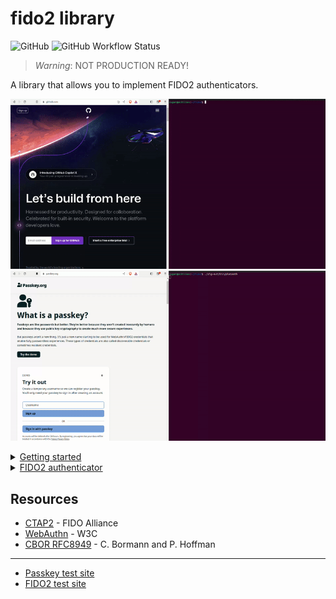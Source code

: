 # fido2 library

![GitHub](https://img.shields.io/github/license/r4gus/ztap?style=flat-square)
![GitHub Workflow Status](https://img.shields.io/github/actions/workflow/status/r4gus/fido2/main.yml?style=flat-square)

> _Warning_: NOT PRODUCTION READY!

A library that allows you to implement FIDO2 authenticators. 

![Login Showcase](login.gif)
![Passkey Showcase](login2.gif)

<details>
<summary><ins>Getting started</ins></summary>
To use this library you can either add it directly as a module or use the Zig package manager to fetch it as a dependency.

### Zig package manager

First add this library as dependency to your build.zig.zon file, e.g.,:

```zon
.{
    .name = "your-project",
    .version = 0.0.1,

    .dependencies = .{
        .fido = .{
            .url = "https://github.com/r4gus/fido2/archive/main.tar.gz",
            .hash = "122036646fd5c72c265f2eb4dfc4b9891696a38e7c614b234b3ea65795eb2584d052",
        }
    },
}
```

#### Hash

Currently, the easiest way to get the correct hash value is to flip the last digit and then try to run `zig build`.
The actual hash will be listed in the error message.

### As a module

First add the library to your project, e.g., as a submodule:

```
your-project$ mkdir libs
your-project$ git submodule add https://github.com/r4gus/fido2.git libs/fido
```

Then add the following line to your `build.zig` file.

```zig
// Create a new module
var fido_module = b.createModule(.{
    .source_file = .{ .path = "libs/fido/lib/main.zig" },
});

// create your exe ...

// Add the module to your exe/ lib
exe.addModule("fido", fido_module);
```

</details>

<details>
<summary><ins>FIDO2 authenticator</ins></summary>

You can use this library to implement roaming and platform FIDO2 authenticators. It makes no assumptions about the
underlying hardware, instead the user of this library is responsible to provide the necessary resources (see below).

### Getting started

The following steps are required to get started:

1. Add this repository to your project
2. Implement a basic application that acts as a raw usb hid device (nfc and bluetooth are currently not supported, but you could write the transport code yourself)
3. Define the following callbacks:
  - `std.rand.Random` - A Zig interface of type `std.rand.Random` (e.g., `std.crypto.random`)
  - `pub fn millis() i64` - The time in milliseconds since startup, the epoch time, or something similar (e.g., `std.time.milliTimestamp`)
  - `pub fn up(reason: UpReason, user: ?*const fido.common.User, rp: ?*const fido.common.RelyingParty) UpResult` - Request permission from the user (e.g., button press)
  - `pub fn uv() bool` - (OPTIONAL): Callback for a built-in user verification method
  - `pub fn getEntry(id: []const u8) ?*cks.Entry` - Load an [Entry](https://github.com/r4gus/fido2/blob/main/cks/Entry.zig) with the given `id`. A `Entry` either represents the general settings of the authenticator (the library assumes that a entry with the id `Settings` is always available) or a resident (discoverable) credential. 
  - `pub fn addEntry(entry: cks.Entry) cks.Error!void` - The given entry should be added to a set of existing entries. _NOTE: If you don't want to support resident keys, you can just return an error by default_.
  - `pub fn createEntry(id: []const u8) cks.Error!cks.Entry` - Create a new entry with the given id. _NOTE: If you don't want to support resident keys, you can just return an error by default_.
  - `pub fn getEntries() ?[]cks.Entry` - Get a slice of all entries available. _NOTE: If you don't want to support resident keys, you can just return an error by default_.
  - `pub fn persist() error{Fatal}!void` - Persist all changes made to entries. This function has to be implemented because the `Settings` entry will change from time to time and those changes have to be persisted.
  - `pub fn reset() void` - Reset the authenticator. The currently set pin and all credentials have to be invalidated!
  - `pub fn validate_pin_constraints(pin: []const u8) bool` - (OPTIONAL): This allows the implementation of arbitrary pin constraints.
4. On startup create a new authenticator instance, defining its capabilities:
```zig
var authenticator = fido.ctap.authenticator.Authenticator{
    .settings = .{
        .versions = &.{ .FIDO_2_0, .FIDO_2_1 },
        .aaguid = "\x6f\x15\x82\x74\xaa\xb6\x44\x3d\x9b\xcf\x8a\x3f\x69\x29\x7c\x88".*,
        .options = .{
            .uv = false,
            // This is a platform authenticator even if we use usb for ipc
            .plat = true,
            // Set clientPin to false if you wanna support a pin and to none
            // if you don't want to use a pin at all. Never set this to true!
            .clientPin = false,
            .pinUvAuthToken = true,
            .alwaysUv = true,
        },
        .pinUvAuthProtocols = &.{.V2},
        .transports = &.{.usb},
        // Please make sure that this list matches the (algorithms) list below!
        .algorithms = &.{.{ .alg = .Es256 }},
        .firmwareVersion = 0xcafe,
    },
    .attestation_type = .Self,
    .callbacks = .{
        .rand = std.crypto.random,
        .millis = std.time.milliTimestamp,
        .up = callbacks.up,
        .createEntry = callbacks.createEntry,
        .getEntry = callbacks.getEntry,
        .getEntries = callbacks.getEntries,
        .addEntry = callbacks.addEntry,
        .persist = callbacks.persist,
        .reset = callbacks.reset,
    },
    .algorithms = &.{
        fido.ctap.crypto.algorithms.Es256,
    },
    .token = .{
        //.one = fido.ctap.pinuv.PinUvAuth.v1(callbacks.rand),
        .two = fido.ctap.pinuv.PinUvAuth.v2(std.crypto.random),
    },
    .allocator = allocator,
};

if (authenticator.token.one) |*one| {
    one.initialize();
}
if (authenticator.token.two) |*two| {
    two.initialize();
}
```
6. On receiving a usb packet call `fido.ctap.transports.ctaphid.authenticator.handle(buffer[0..bufsize], &auth)` where `buffer` contains the raw data and `auth` is the authenticator instance
7. `ctaphid.handle` will either return null (if its still in the process of assembling the request) or an iterator (containing the response). You can call `next()` on the iterator to get the next CTAPHID packet to send to the client.
```zig
if (response) |*resp| {
    while (resp.next()) |packet| {
        try usb.write(packet);
    }
}
```

#### Examples (outdated)

| Platform | Architecture | Link |
|:--------:|:------------:|:----:|
| nRF52840-MDK USB Dongle | Arm | [candy-stick-nrf](https://github.com/r4gus/candy-stick-nrf) |

### Supported transport specific bindings

| binding           | supported? |
|:-----------------:|:----------:|
| USB | ✅ |
| NFC |    |
| Bluetooth |   |


### Supported commands

| command           | supported? |
|:-----------------:|:----------:|
| `authenticatorMakeCredential`     | ✅ |
| `authenticatorGetAssertion`       |✅  |
| `authenticatorGetNextAssertion`   |    |
| `authenticatorGetInfo`            | ✅ |
| `authenticatorClientPin`          | ✅ |
| `authenticatorReset`              | ✅ |
| `authenticatorBioEnrollment`      |    |
| `authenticatorCredentialManagement` |    |
| `authenticatorSelection`          |  ✅   |
| `authenticatorLargeBlobs`         |    |
| `authenticatorConfig`             |    |

#### Supported clientPin commands

| sub-command           | supported? |
|:-----------------:|:----------:|
| `getPINRetries`     |  ✅  |
| `getKeyAgreement`     |  ✅  |
| `setPIN`     |  ✅  |
| `changePIN`     |  ✅  |
| `getPinToken`     |  |
| `getPinUvAuthTokenUsingUvWithPermission`     |  |
| `getUVRetries`     |  |
| `getPinUvAuthTokenUsingPinWithPermission`     |  ✅  |

### Supported signature algorithms

The following signature algorithms (`fido.ctap.crypto.SigAlg`) are supported
by the library:

| sub-command           | supported? |
|:-----------------:|:----------:|
| Es256 (ECDSA-P256-SHA256)  |  ✅  |

You can add more algorithms by instantiating [`SigAlg`](https://github.com/r4gus/fido2/blob/main/lib/ctap/crypto/SigAlg.zig) and adding your
instance to `Authenticator.algorithms`.

Each `SigAlg` instance has a `cbor.cose.Algorithm` field, a `create` and a `sign` function.

* `create` - Create a new key pair (see: `fido.ctap.crypto.SigAlg.KeyPair`). The `KeyPair`s
`cose_public_key` field should contain the CBOR encoded [COSE](https://datatracker.ietf.org/doc/html/rfc8152) public key and the `raw_private_key` should contain the raw private key.

* `sign` - Function for signing data. It takes the private key generated by `create`.

See `lib/ctap/crypto/sigalgs/Es256.zig` for reference.

### Linux platform authenticator

There is a (very incomplete but working) platform authenticator available in `./platform-auth`.
To set it up you can run the following commands from the command line:

1. install udev rules
TODO: Provide udev rules

3. Run the authenticator
```
zig build
./zig-out/bin/platauth
```
All the stuff here is still very experimental!

### Are we yet?

This is all theoretical! At the end it depends on the actual configuration.

#### Are we FIDO\_2\_1 yet?

| requirement           | supported? |
|:-----------------:|:----------:|
| MUST support the hmac-secret extension  | |
| clientPin or uv + resident key  |  ✅  |
| credMgmt  | |
| MUST support credProtect extension |  ✅  |
| pinUvAuthToken  |  ✅  |
| PIN/UV auth protocol two support |  ✅  |
    
</details>

## Resources

- [CTAP2](https://fidoalliance.org/specs/fido-v2.1-ps-20210615/fido-client-to-authenticator-protocol-v2.1-ps-errata-20220621.html#intro) - FIDO Alliance
- [WebAuthn](https://www.w3.org/TR/webauthn-3/) - W3C
- [CBOR RFC8949](https://www.rfc-editor.org/rfc/rfc8949.html) - C. Bormann and P. Hoffman

---

- [Passkey test site](https://passkey.org/)
- [FIDO2 test site](https://webauthn.io/)
